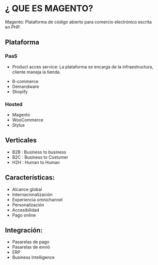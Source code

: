# ¿ QUE ES MAGENTO?
Magento: Plataforma de código abierto para comercio electrónico escrita en PHP.

## Plataforma

### PaaS
- Product acces service: La plataforma se encarga de la infraestructura, cliente maneja la tienda.
* B-commerce
* Demandware
* Shopify
### Hosted
- Magento
- WooCommerce
- Stylus
## Verticales

- B2B : Business to business
- B2C : Business to Costumer
- H2H : Human to Human

## Características:

- Alcance global
- Internacionalización
- Experiencia omnichannel
- Personalización
- Accesibilidad
- Pago online

## Integración:

- Pasarelas de pago
- Pasarelas de envió
- ERP
- Business Intelligence